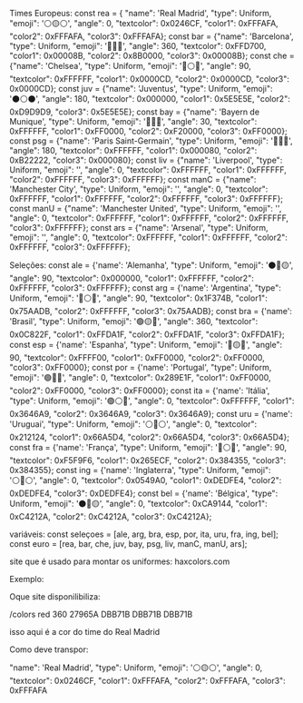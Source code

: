 Times Europeus:
const rea = { "name": 'Real Madrid', "type": Uniform, "emoji": '⚪🟡⚪', "angle": 0, "textcolor": 0x0246CF, "color1": 0xFFFAFA, "color2": 0xFFFAFA, "color3": 0xFFFAFA};
const bar = {"name": 'Barcelona', "type": Uniform, "emoji": '🔵🔴🔵', "angle": 360, "textcolor": 0xFFD700, "color1": 0x00008B, "color2": 0x8B0000, "color3": 0x00008B};
const che = {"name": 'Chelsea', "type": Uniform, "emoji": '🔵⚪🔵', "angle": 90, "textcolor": 0xFFFFFF, "color1": 0x0000CD, "color2": 0x0000CD, "color3": 0x0000CD};
const juv = {"name": 'Juventus', "type": Uniform, "emoji": '⚫⚪⚫', "angle": 180, "textcolor": 0x000000, "color1": 0x5E5E5E, "color2": 0xD9D9D9, "color3": 0x5E5E5E};
const bay = {"name": 'Bayern de Munique', "type": Uniform, "emoji": '🔴🔵🔴', "angle": 30, "textcolor": 0xFFFFFF, "color1": 0xFF0000, "color2": 0xF20000, "color3": 0xFF0000};
const psg = {"name": 'Paris Saint-Germain', "type": Uniform, "emoji": '🔵🔴🔵', "angle": 180, "textcolor": 0xFFFFFF, "color1": 0x000080, "color2": 0xB22222, "color3": 0x000080};
const liv = {"name": 'Liverpool', "type": Uniform, "emoji": '', "angle": 0, "textcolor": 0xFFFFFF, "color1": 0xFFFFFF, "color2": 0xFFFFFF, "color3": 0xFFFFFF};
const manC = {"name": 'Manchester City', "type": Uniform, "emoji": '', "angle": 0, "textcolor": 0xFFFFFF, "color1": 0xFFFFFF, "color2": 0xFFFFFF, "color3": 0xFFFFFF};
const manU = {"name": 'Manchester United', "type": Uniform, "emoji": '', "angle": 0, "textcolor": 0xFFFFFF, "color1": 0xFFFFFF, "color2": 0xFFFFFF, "color3": 0xFFFFFF};
const ars = {"name": 'Arsenal', "type": Uniform, "emoji": '', "angle": 0, "textcolor": 0xFFFFFF, "color1": 0xFFFFFF, "color2": 0xFFFFFF, "color3": 0xFFFFFF};

Seleções:
const ale = {'name': 'Alemanha', "type": Uniform, "emoji": '⚫🔴🟡', "angle": 90, "textcolor": 0x000000, "color1": 0xFFFFFF, "color2": 0xFFFFFF, "color3": 0xFFFFFF};
const arg = {'name': 'Argentina', "type": Uniform, "emoji": '🔵⚪🔵', "angle": 90, "textcolor": 0x1F374B, "color1": 0x75AADB, "color2": 0xFFFFFF, "color3": 0x75AADB};
const bra = {'name': 'Brasil', "type": Uniform, "emoji": '🟢🟡🔵', "angle": 360, "textcolor": 0x0C822F, "color1": 0xFFDA1F, "color2": 0xFFDA1F, "color3": 0xFFDA1F};
const esp = {'name': 'Espanha', "type": Uniform, "emoji": '🔴🟡🔴', "angle": 90, "textcolor": 0xFFFF00, "color1": 0xFF0000, "color2": 0xFF0000, "color3": 0xFF0000};
const por = {'name': 'Portugal', "type": Uniform, "emoji": '🟢🔴🔴', "angle": 0, "textcolor": 0x289E1F, "color1": 0xFF0000, "color2": 0xFF0000, "color3": 0xFF0000};
const ita = {'name': 'Itália', "type": Uniform, "emoji": '🟢⚪🔴', "angle": 0, "textcolor": 0xFFFFFF, "color1": 0x3646A9, "color2": 0x3646A9, "color3": 0x3646A9};
const uru = {'name': 'Uruguai', "type": Uniform, "emoji": '⚪🔵⚪', "angle": 0, "textcolor": 0x212124, "color1": 0x66A5D4, "color2": 0x66A5D4, "color3": 0x66A5D4};
const fra = {'name': 'França', "type": Uniform, "emoji": '🔵⚪🔴', "angle": 90, "textcolor": 0xF5F9F6, "color1": 0x265ECF, "color2": 0x384355, "color3": 0x384355};
const ing = {'name': 'Inglaterra', "type": Uniform, "emoji": '⚪🔴⚪', "angle": 0, "textcolor": 0x0549A0, "color1": 0xDEDFE4, "color2": 0xDEDFE4, "color3": 0xDEDFE4};
const bel = {'name': 'Bélgica', "type": Uniform, "emoji": '⚫🔴🟡', "angle": 0, "textcolor": 0xCA9144, "color1": 0xC4212A, "color2": 0xC4212A, "color3": 0xC4212A};

variáveis:
const seleçoes = [ale, arg, bra, esp, por, ita, uru, fra, ing, bel];
const euro = [rea, bar, che, juv, bay, psg, liv, manC, manU, ars];

site que é usado para montar os uniformes:
haxcolors.com

Exemplo:

Oque site disponilibiliza:

/colors red 360 27965A DBB71B DBB71B DBB71B

isso aqui é a cor do time do Real Madrid

Como deve transpor:

"name": 'Real Madrid', "type": Uniform, "emoji": '⚪🟡⚪', "angle": 0, "textcolor": 0x0246CF, "color1": 0xFFFAFA, "color2": 0xFFFAFA, "color3": 0xFFFAFA
